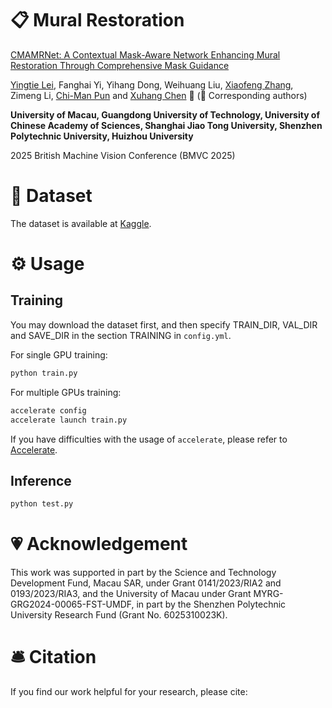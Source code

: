 # 📋 Mural Restoration

[CMAMRNet: A Contextual Mask-Aware Network Enhancing Mural Restoration Through Comprehensive Mask Guidance](https://arxiv.org/abs/2508.07140)

[Yingtie Lei](https://github.com/yingtie-lei), Fanghai Yi, Yihang Dong, Weihuang Liu, [Xiaofeng Zhang](https://zhangbaijin.github.io), Zimeng Li, [Chi-Man Pun](https://www.cis.um.edu.mo/~cmpun/) and [Xuhang Chen](https://cxh.netlify.app/) 📮 (📮 Corresponding authors)

**University of Macau, Guangdong University of Technology, University of Chinese Academy of Sciences, Shanghai Jiao Tong University, Shenzhen Polytechnic University, Huizhou University**

2025 British Machine Vision Conference (BMVC 2025)

# 🔮 Dataset

The dataset is available at [Kaggle](https://www.kaggle.com/datasets/xuhangc/dunhuang-grottoes-painting-dataset-and-benchmark).

# ⚙️ Usage

## Training

You may download the dataset first, and then specify TRAIN_DIR, VAL_DIR and SAVE_DIR in the section TRAINING in `config.yml`.

For single GPU training:

```bash
python train.py
```

For multiple GPUs training:

```bash
accelerate config
accelerate launch train.py
```

If you have difficulties with the usage of `accelerate`, please refer to [Accelerate](https://github.com/huggingface/accelerate).

## Inference

```bash
python test.py
```

# 💗 Acknowledgement

This work was supported in part by the Science and Technology Development Fund, Macau SAR, under  Grant 0141/2023/RIA2 and 0193/2023/RIA3, and the University of Macau under Grant MYRG-GRG2024-00065-FST-UMDF, in part by the Shenzhen Polytechnic University Research Fund (Grant No. 6025310023K).

# 🛎 Citation

If you find our work helpful for your research, please cite:

```bib
```
